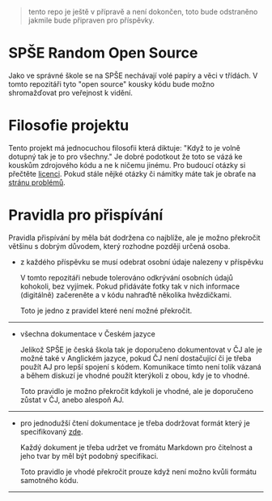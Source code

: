 > tento repo je ještě v přípravě a není dokončen, toto bude odstraněno jakmile bude připraven pro příspěvky.

# SPŠE Random Open Source

Jako ve správné škole se na SPŠE nechávají volé papíry a věci v třídách. V tomto repozitáři tyto "open source" kousky kódu bude možno shromažďovat pro veřejnost k vidění.

# Filosofie projektu

Tento projekt má jednocuchou filosofii která diktuje: "Když to je volně dotupný tak je to pro všechny." Je dobré podotkout že toto se vázá ke kouskům zdrojového kódu a ne k ničemu jinému. Pro budoucí otázky si přečtěte [licenci](/LICENCE.md). Pokud stále nějké otázky či námitky máte tak je obraťe na [stránu problémů](https://github.com/AveryVio/SPSE-Random-Open-Source/issues).

# Pravidla pro přispívání

Pravidla přispívání by měla bát dodržena co najblíže, ale je možno překročit většinu s dobrým důvodem, který rozhodne později určená osoba.

- z každého příspěvku se musí odebrat osobní údaje nalezeny v příspěvku

  V tomto repozitáři nebude tolerováno odkrývání osobních údajů kohokoli, bez vyjímek.
  Pokud přidáváte fotky tak v nich informace (digitálně) začereněte a v kódu nahraďtě několika hvězdičkami.

  Toto je jedno z pravidel které není možné překročit.

---

- všechna dokumentace v Českém jazyce

  Jelikož SPŠE je česká škola tak je doporučeno dokumentovat v ČJ ale je možné také v Anglickém jazyce, pokud ČJ není dostačující či je třeba použít AJ pro lepší spojení s kódem.
  Komunikace tímto není tolik vázaná a během diskuzí je vhodné použít kterýkoli z obou, kdy je to vhodné.

  Toto pravidlo je možno překročit kdykoli je vhodné, ale je doporučeno zůstat v ČJ, anebo alespoň AJ.

---

- pro jednodužší čtení dokumentace je třeba dodržovat formát který je specifikovaný [zde](spec/docformat.md).

  Každý dokument je třeba udržet ve fromátu Markdown pro čitelnost a jeho tvar by měl být podobný specifikaci.

  Toto pravidlo je vhodé překročit prouze když není možno kvůli formátu samotného kódu.

---
